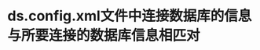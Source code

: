 
# ds.config.xml文件中连接数据库的信息与所要连接的数据库信息相匹对  
[](https://github.com/xzsq/demo/blob/master/dsconfig.png)
